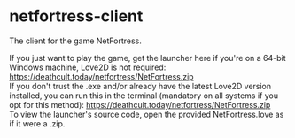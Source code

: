 # netfortress-client
The client for the game NetFortress.  

If you just want to play the game, get the launcher here if you're on a 64-bit Windows machine, Love2D is not required: https://deathcult.today/netfortress/NetFortress.zip  
If you don't trust the .exe and/or already have the latest Love2D version installed, you can run this in the terminal (mandatory on all systems if you opt for this method): https://deathcult.today/netfortress/NetFortress.zip  
To view the launcher's source code, open the provided NetFortress.love as if it were a .zip.
